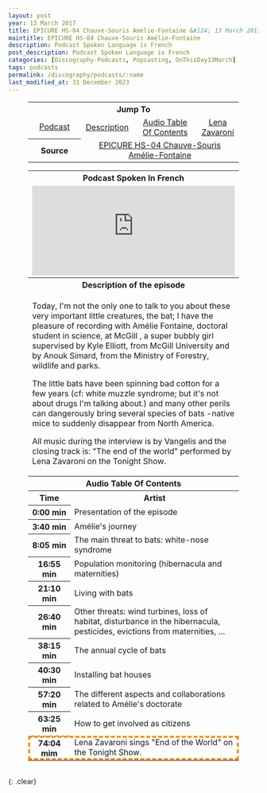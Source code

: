 ```yaml
---
layout: post
year: 13 March 2017
title: EPICURE HS-04 Chauve-Souris Amélie-Fontaine &#124; 13 March 2017
maintitle: EPICURE HS-04 Chauve-Souris Amélie-Fontaine
description: Podcast Spoken Language is French
post_description: Podcast Spoken Language is French
categories: [Discography-Podcasts, Popcasting, OnThisDay13March]
tags: podcasts
permalink: /discography/podcasts/:name
last_modified_at: 31 December 2023
---
```


<figure class="fig3">
<table style="text-align:center;">
<tr><th colspan="4">Jump To</th></tr>
<tr><td style="width:25%;"><a href="#infobox1">Podcast</a></td><td style="width:25%;"><a href="#infobox2">Description</a></td><td style="width:30%;"><a href="#infobox3">Audio Table Of Contents</a></td><td style="width:20%;"><a href="#infobox4">Lena Zavaroni</a></td></tr>
<tr><th>Source</th><td colspan="3"><a class="external-link" href="https://www.epicureaudio.com/2017/03/epicurehs-04chauve-sourisamelie-fontaine.html">EPICURE HS-04 Chauve-Souris Amélie-Fontaine</a></td></tr>
</table>
</figure>

<figure class="fig3">
<table>
<tr id="infobox1"><th colspan="3">Podcast Spoken In French</th></tr>
<tr><td colspan="3"><iframe src="https://www.listennotes.com/podcasts/epicureaudio/epicure_hs-04_chauve--EndySN07Tr/embed/" height="180px" width="100%" style="width: 1px; min-width: 100%;" frameborder="0" scrolling="no" loading="lazy"></iframe></td></tr>
<tr id="infobox2" class="split"><th colspan="3">Description of the episode</th></tr>
<tr><td colspan="3">
<p>Today, I'm not the only one to talk to you about these very important little creatures, the bat; I have the pleasure of recording with   Amélie Fontaine, doctoral student in science, at McGill , a super bubbly girl supervised by Kyle Elliott, from McGill University and by Anouk Simard, from the Ministry of Forestry, wildlife and parks.</p>
<p>The little bats have been spinning bad cotton for a few years (cf: white muzzle syndrome; but it's not about drugs I'm talking about.) and many other perils can dangerously bring several species of bats -native mice to suddenly disappear from North America.</p>
<p>All music during the interview is by Vangelis and the closing track is: "The end of the world" performed by Lena Zavaroni on the Tonight Show.</p>
</td></tr>
<tr id="infobox3" class="split"><th colspan="3">Audio Table Of Contents</th></tr>
<tr><th style="width:20%; text-align:center;">Time</th><th>Artist</th></tr>
<tr><th style="width:20%; text-align:center;">0:00 min</th><td>Presentation of the episode</td></tr>
<tr><th style="width:20%; text-align:center;">3:40 min</th><td>Amélie's journey</td></tr>
<tr><th style="width:20%; text-align:center;">8:05 min</th><td>The main threat to bats: white-nose syndrome</td></tr>
<tr><th style="width:20%; text-align:center;">16:55 min</th><td>Population monitoring (hibernacula and maternities)</td></tr>
<tr><th style="width:20%; text-align:center;">21:10 min</th><td>Living with bats</td></tr>
<tr><th style="width:20%; text-align:center;">26:40 min</th><td>Other threats: wind turbines, loss of habitat, disturbance in the hibernacula, pesticides, evictions from maternities, …</td></tr>
<tr><th style="width:20%; text-align:center;">38:15 min</th><td>The annual cycle of bats</td></tr>
<tr><th style="width:20%; text-align:center;">40:30 min</th><td>Installing bat houses</td></tr>
<tr><th style="width:20%; text-align:center;">57:20 min</th><td>The different aspects and collaborations related to Amélie's doctorate</td></tr>
<tr><th style="width:20%; text-align:center;">63:25 min</th><td>How to get involved as citizens</td></tr>
<tr id="infobox4" style="outline: 4px dashed darkorange; outline-offset: -4px;"><th style="width:20%; text-align:center;">74:04 mim</th><td>Lena Zavaroni sings "End of the World" on the Tonight Show.</td></tr>
</table>
</figure>

<br />{: .clear}

<style>
#infobox2, #infobox3 {scroll-margin-top: -3px;}
</style>


